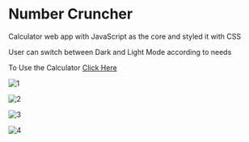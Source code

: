 # Number Cruncher
 Calculator web app with JavaScript as the core and styled it with CSS
 
 User can switch between Dark and Light Mode according to needs
 
 To Use the Calculator [Click Here](https://servermonk01.github.io/Mini-Calculator/)
 
![1](https://user-images.githubusercontent.com/87888134/174718095-528282d2-b3e6-4cef-8dfd-2b03ef3f8d35.png)

![2](https://user-images.githubusercontent.com/87888134/174716954-f122801c-7d98-4460-bb98-17018ca68ba3.png)

![3](https://user-images.githubusercontent.com/87888134/174718426-5d90ddf1-057a-46d8-b30b-757aeb4248b7.png)

![4](https://user-images.githubusercontent.com/87888134/174718415-f4e56677-5706-447e-8c82-8ae302e68f24.png)

